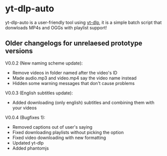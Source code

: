 # yt-dlp-auto
yt-dlp-auto is a user-friendly tool using [yt-dlp](https://github.com/yt-dlp/yt-dlp), it is a simple batch script that donwloads MP4s and OGGs with playlist support!



## Older changelogs for unrelaesed prototype versions

V0.0.2 (New naming scheme update):

- Remove videos in folder named after the video's ID
- Made audio.mp3 and video.mp4 say the video name instead
- Hidden some warning messages that don't cause problems


V0.0.3 (English subtitles update):

- Added downloading (only english) subtitles and combining them with your videos


V0.0.4 (Bugfixes 1):

- Removed captions out of user's saying
- Fixed downloading playlists without picking the option
- Fixed video downloading with new formatting
- Updated yt-dlp
- Added phantomjs
